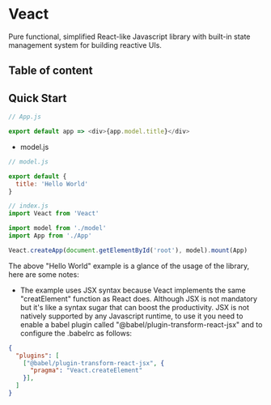 # Veact
Pure functional, simplified React-like Javascript library with built-in state management system for building reactive UIs.

## Table of content
[]()

## Quick Start
```js
// App.js

export default app => <div>{app.model.title}</div>
```
- model.js
```js
// model.js

export default {
  title: 'Hello World'
}
```
```js
// index.js
import Veact from 'Veact'

import model from './model'
import App from './App'

Veact.createApp(document.getElementById('root'), model).mount(App)
```
The above "Hello World" example is a glance of the usage of the library, here are some notes:
- The example uses JSX syntax because Veact implements the same "creatElement" function as React does. Although JSX is not mandatory but it's like a syntax sugar that can boost the productivity. JSX is not natively supported by any Javascript runtime, to use it you need to enable a babel plugin called "@babel/plugin-transform-react-jsx" and to configure the .babelrc as follows:

```json
{
  "plugins": [
    ["@babel/plugin-transform-react-jsx", {
      "pragma": "Veact.createElement"
    }],
  ]
}
```

 
